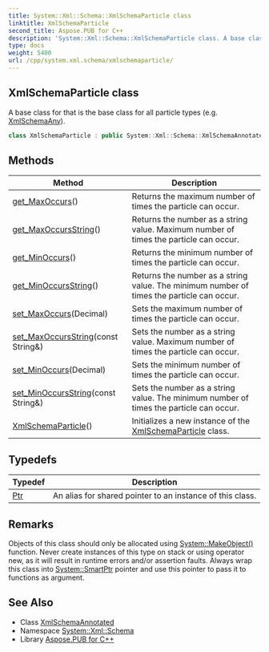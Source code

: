 ```yaml
---
title: System::Xml::Schema::XmlSchemaParticle class
linktitle: XmlSchemaParticle
second_title: Aspose.PUB for C++
description: 'System::Xml::Schema::XmlSchemaParticle class. A base class for that is the base class for all particle types (e.g. XmlSchemaAny) in C++.'
type: docs
weight: 5400
url: /cpp/system.xml.schema/xmlschemaparticle/
---
```

## XmlSchemaParticle class


A base class for that is the base class for all particle types (e.g. [XmlSchemaAny](../xmlschemaany/)).

```cpp
class XmlSchemaParticle : public System::Xml::Schema::XmlSchemaAnnotated
```

## Methods

| Method | Description |
| --- | --- |
| [get_MaxOccurs](./get_maxoccurs/)() | Returns the maximum number of times the particle can occur. |
| [get_MaxOccursString](./get_maxoccursstring/)() | Returns the number as a string value. Maximum number of times the particle can occur. |
| [get_MinOccurs](./get_minoccurs/)() | Returns the minimum number of times the particle can occur. |
| [get_MinOccursString](./get_minoccursstring/)() | Returns the number as a string value. The minimum number of times the particle can occur. |
| [set_MaxOccurs](./set_maxoccurs/)(Decimal) | Sets the maximum number of times the particle can occur. |
| [set_MaxOccursString](./set_maxoccursstring/)(const String\&) | Sets the number as a string value. Maximum number of times the particle can occur. |
| [set_MinOccurs](./set_minoccurs/)(Decimal) | Sets the minimum number of times the particle can occur. |
| [set_MinOccursString](./set_minoccursstring/)(const String\&) | Sets the number as a string value. The minimum number of times the particle can occur. |
| [XmlSchemaParticle](./xmlschemaparticle/)() | Initializes a new instance of the [XmlSchemaParticle](./) class. |
## Typedefs

| Typedef | Description |
| --- | --- |
| [Ptr](./ptr/) | An alias for shared pointer to an instance of this class. |
## Remarks



Objects of this class should only be allocated using [System::MakeObject()](../../system/makeobject/) function. Never create instances of this type on stack or using operator new, as it will result in runtime errors and/or assertion faults. Always wrap this class into [System::SmartPtr](../../system/smartptr/) pointer and use this pointer to pass it to functions as argument. 

## See Also

* Class [XmlSchemaAnnotated](../xmlschemaannotated/)
* Namespace [System::Xml::Schema](../)
* Library [Aspose.PUB for C++](../../)
